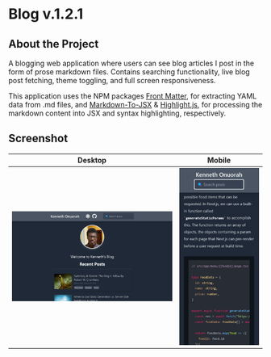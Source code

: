 # **Blog v.1.2.1**

## **About the Project**

A blogging web application where users can see blog articles I post in the form of prose markdown files. Contains searching functionality, live blog post fetching, theme toggling, and full screen responsiveness.

This application uses the NPM packages [Front Matter](https://www.npmjs.com/package/front-matter), for extracting YAML data from .md files, and [Markdown-To-JSX](https://www.npmjs.com/package/markdown-to-jsx) & [Highlight.js](https://github.com/highlightjs/highlight.js), for processing the markdown content into JSX and syntax highlighting, respectively.

## **Screenshot**
| Desktop | Mobile |
|:---:|:---:|
| ![readme_preview](docs/screenshot_desktop.png) | ![readme_preview](docs/screenshot_mobile2.png)  |